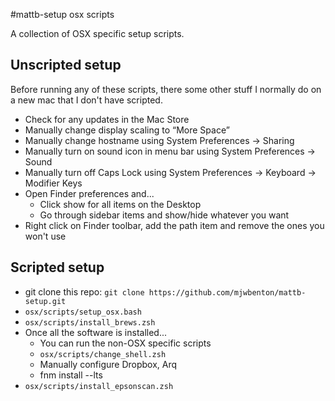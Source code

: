 #mattb-setup osx scripts

A collection of OSX specific setup scripts.

## Unscripted setup

Before running any of these scripts, there some other stuff I normally do on a new mac that I don't have scripted.

- Check for any updates in the Mac Store
- Manually change display scaling to “More Space”
- Manually change hostname using System Preferences -> Sharing
- Manually turn on sound icon in menu bar using System Preferences -> Sound
- Manually turn off Caps Lock using System Preferences -> Keyboard -> Modifier Keys
- Open Finder preferences and...
  - Click show for all items on the Desktop
  - Go through sidebar items and show/hide whatever you want
- Right click on Finder toolbar, add the path item and remove the ones you won't use

## Scripted setup

- git clone this repo: `git clone https://github.com/mjwbenton/mattb-setup.git`
- `osx/scripts/setup_osx.bash`
- `osx/scripts/install_brews.zsh`
- Once all the software is installed...
  - You can run the non-OSX specific scripts
  - `osx/scripts/change_shell.zsh`
  - Manually configure Dropbox, Arq
  - fnm install --lts
- `osx/scripts/install_epsonscan.zsh`
